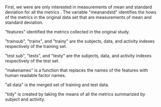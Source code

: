 First, we were are only interested in measurements of mean and standard deviation for all the metrics . The variable "meanandstd" identifies the hows of the metrics in the original data set that are measurements of mean and standard deviation.

"features" identified the metrics collected in the original study.

"trainsub", "trainx", and "trainy" are the subjects, data, and activity indexes respectively of the training set. 

"test sub", "tests", and "testy" are the subjects, data, and activity indexes respectively of the test set. 

"makenames" is a function that replaces the names of the features with human readable factor names.

"all data" is the merged set of training and test data.

"tidy" is created by taking the means of all the metrics summarized by subject and activity.